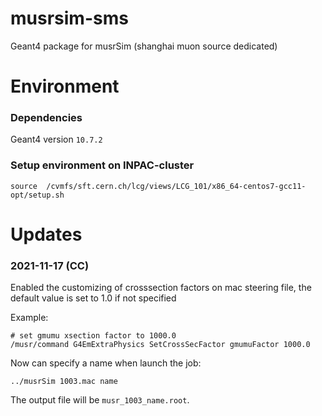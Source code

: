 # musrsim-sms
Geant4 package for musrSim (shanghai muon source dedicated)

# Environment

### Dependencies
Geant4 version `10.7.2`

### Setup environment on INPAC-cluster

```
source  /cvmfs/sft.cern.ch/lcg/views/LCG_101/x86_64-centos7-gcc11-opt/setup.sh
```

# Updates

### 2021-11-17 (CC)
Enabled the customizing of crosssection factors on mac steering file, the default value is set to 1.0 if not specified

Example:
```
# set gmumu xsection factor to 1000.0
/musr/command G4EmExtraPhysics SetCrossSecFactor gmumuFactor 1000.0
```

Now can specify a name when launch the job:
```
../musrSim 1003.mac name
```
The output file will be `musr_1003_name.root`. 
